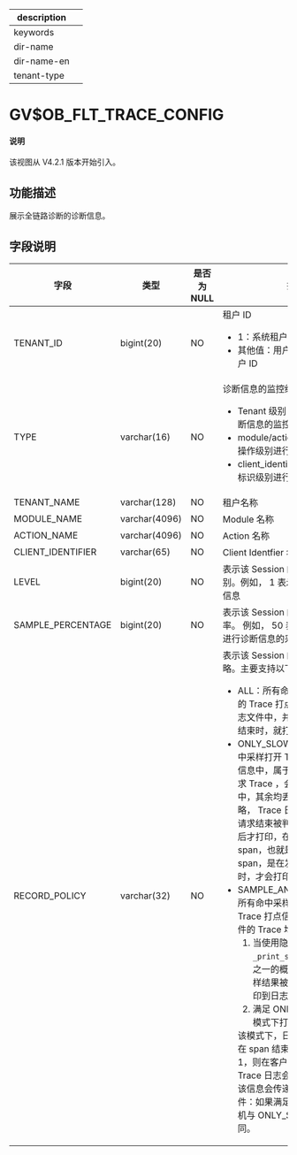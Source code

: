 |description||
|---|---|
|keywords||
|dir-name||
|dir-name-en||
|tenant-type||

# GV$OB_FLT_TRACE_CONFIG

<main id="notice" type='explain'>
  <h4>说明</h4>
  <p>该视图从 V4.2.1 版本开始引入。</p>
</main>

## 功能描述

展示全链路诊断的诊断信息。

## 字段说明

| **字段** | **类型** | **是否为 NULL** | **描述** |
| --- | --- | --- | --- |
| TENANT_ID | bigint(20) | NO | 租户 ID <ul><li>1：系统租户ID  </li><li>其他值：用户租户或者 Meta 租户 ID </li></ul> |
| TYPE | varchar(16) | NO | 诊断信息的监控级别 <ul><li>Tenant 级别：在租户级别进行诊断信息的监控  </li><li>module/action 级别：在模块和操作级别进行诊断信息的监控 </li><li>client_identifier 级别：在客户端标识级别进行诊断信息的监控 </li></ul> |
| TENANT_NAME | varchar(128) | NO | 租户名称 |
| MODULE_NAME | varchar(4096) | NO | Module 名称 |
| ACTION_NAME | varchar(4096) | NO | Action 名称 |
| CLIENT_IDENTIFIER | varchar(65) | NO | Client Identfier 名称 |
| LEVEL | bigint(20) | NO | 表示该 Session 的全链路诊断监控级别。例如， 1 表示 level 为 1 的诊断信息 |
| SAMPLE_PERCENTAGE | bigint(20) | NO | 表示该 Session 的全链路诊断采样频率。 例如， 50 表示以 50% 的概率进行诊断信息的采样 |
| RECORD_POLICY | varchar(32) | NO | 表示该 Session 的全链路诊断记录策略。主要支持以下 3 种策略：<ul><li>ALL：所有命中采样打开 Trace 的 Trace 打点信息，均打印到日志文件中，并且是在每个 span 结束时，就打印到日志文件中。 </li><li>ONLY_SLOW_QUERY：所有命中采样打开 Trace 的 Trace 打点信息中，属于 Slow Query 的请求 Trace ，会打印到日志文件中，其余均丢弃，对于该打印策略， Trace 日志的打印时机是在请求结束被判定为 Slow Query 后才打印，在 Proxy 中，对于根 span，也就是事务级别的 span，是在发现有 Slow Query 时，才会打印根 span。 </li><li>SAMPLE_AND_SLOW_QUERY：所有命中采样打开 Trace 的 Trace 打点信息中，满足以下条件的 Trace 均打印到日志文件:<ol><li>当使用隐藏配置项 <code>_print_sample_ppm</code> 进行万分之一的概率采样，且只有当采样结果被选中时，才会将其打印到日志中</li><li>满足 ONLY_SLOW_QUERY 模式下打印条件</li></ol>该模式下，日志打印时机也不是在 span 结束时，如果满足条件1，则在客户端就被标记为该 Trace 日志会被强制打印，并且该信息会传递到后面的链路组件：如果满足条件 2，则打印时机与 ONLY_SLOW_QUERY 相同。</li></ul> |
